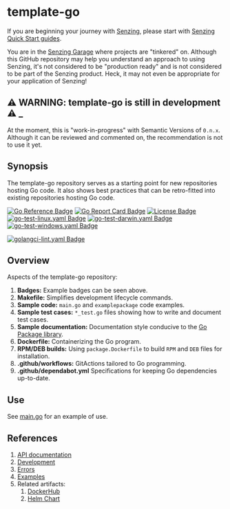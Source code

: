 # template-go

If you are beginning your journey with [Senzing],
please start with [Senzing Quick Start guides].

You are in the [Senzing Garage] where projects are "tinkered" on.
Although this GitHub repository may help you understand an approach to using Senzing,
it's not considered to be "production ready" and is not considered to be part of the Senzing product.
Heck, it may not even be appropriate for your application of Senzing!

## :warning: WARNING: template-go is still in development :warning: _

At the moment, this is "work-in-progress" with Semantic Versions of `0.n.x`.
Although it can be reviewed and commented on,
the recommendation is not to use it yet.

## Synopsis

The template-go repository serves as a starting point for new repositories hosting Go code.
It also shows best practices that can be retro-fitted into existing repositories hosting Go code.

[![Go Reference Badge]][Package reference]
[![Go Report Card Badge]][Go Report Card]
[![License Badge]][License]
[![go-test-linux.yaml Badge]][go-test-linux.yaml]
[![go-test-darwin.yaml Badge]][go-test-darwin.yaml]
[![go-test-windows.yaml Badge]][go-test-windows.yaml]

[![golangci-lint.yaml Badge]][golangci-lint.yaml]

## Overview

Aspects of the template-go repository:

1. **Badges:** Example badges can be seen above.
1. **Makefile:** Simplifies development lifecycle commands.
1. **Sample code:** `main.go` and `examplepackage` code examples.
1. **Sample test cases:** `*_test.go` files showing how to write and document test cases.
1. **Sample documentation:** Documentation style conducive to the [Go Package library].
1. **Dockerfile:** Containerizing the Go program.
1. **RPM/DEB builds:** Using `package.Dockerfile` to build `RPM` and `DEB` files for installation.
1. **.github/workflows:** GitActions tailored to Go programming.
1. **.github/dependabot.yml** Specifications for keeping Go dependencies up-to-date.

## Use

See [main.go] for an example of use.

## References

1. [API documentation]
1. [Development]
1. [Errors]
1. [Examples]
1. Related artifacts:
    1. [DockerHub]
    1. [Helm Chart]

[API documentation]: https://pkg.go.dev/github.com/senzing-garage/template-go
[Development]: docs/development.md
[DockerHub]: https://hub.docker.com/r/senzing/template-go
[Errors]: docs/errors.md
[Examples]: docs/examples.md
[Go Package library]: https://pkg.go.dev
[Go Reference Badge]: https://pkg.go.dev/badge/github.com/senzing-garage/template-go.svg
[Go Report Card Badge]: https://goreportcard.com/badge/github.com/senzing-garage/template-go
[Go Report Card]: https://goreportcard.com/report/github.com/senzing-garage/template-go
[go-test-darwin.yaml Badge]: https://github.com/senzing-garage/template-go/actions/workflows/go-test-darwin.yaml/badge.svg
[go-test-darwin.yaml]: https://github.com/senzing-garage/template-go/actions/workflows/go-test-darwin.yaml
[go-test-linux.yaml Badge]: https://github.com/senzing-garage/template-go/actions/workflows/go-test-linux.yaml/badge.svg
[go-test-linux.yaml]: https://github.com/senzing-garage/template-go/actions/workflows/go-test-linux.yaml
[go-test-windows.yaml Badge]: https://github.com/senzing-garage/template-go/actions/workflows/go-test-windows.yaml/badge.svg
[go-test-windows.yaml]: https://github.com/senzing-garage/template-go/actions/workflows/go-test-windows.yaml
[golangci-lint.yaml Badge]: https://github.com/senzing-garage/template-go/actions/workflows/golangci-lint.yaml/badge.svg
[golangci-lint.yaml]: https://github.com/senzing-garage/template-go/actions/workflows/golangci-lint.yaml
[Helm Chart]: https://github.com/senzing-garage/charts/tree/main/charts/template-go
[License Badge]: https://img.shields.io/badge/License-Apache2-brightgreen.svg
[License]: https://github.com/senzing-garage/template-go/blob/main/LICENSE
[main.go]: main.go
[Package reference]: https://pkg.go.dev/github.com/senzing-garage/template-go
[Senzing Garage]: https://github.com/senzing-garage-garage
[Senzing Quick Start guides]: https://docs.senzing.com/quickstart/
[Senzing]: https://senzing.com/
